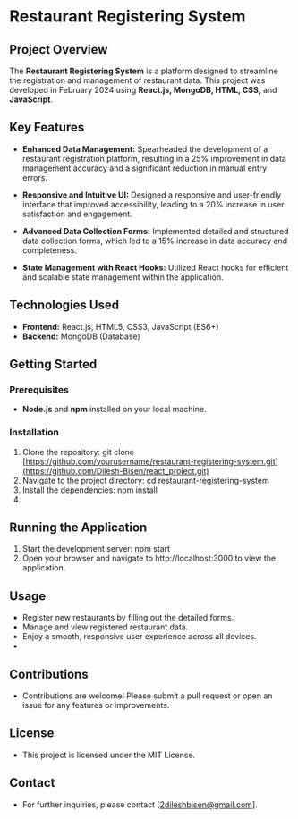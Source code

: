 # Restaurant Registering System

## Project Overview

The **Restaurant Registering System** is a platform designed to streamline the registration and management of restaurant data. This project was developed in February 2024 using **React.js, MongoDB, HTML, CSS,** and **JavaScript**.

## Key Features

- **Enhanced Data Management:** Spearheaded the development of a restaurant registration platform, resulting in a 25% improvement in data management accuracy and a significant reduction in manual entry errors.

- **Responsive and Intuitive UI:** Designed a responsive and user-friendly interface that improved accessibility, leading to a 20% increase in user satisfaction and engagement.

- **Advanced Data Collection Forms:** Implemented detailed and structured data collection forms, which led to a 15% increase in data accuracy and completeness.

- **State Management with React Hooks:** Utilized React hooks for efficient and scalable state management within the application.

## Technologies Used

- **Frontend:** React.js, HTML5, CSS3, JavaScript (ES6+)
- **Backend:** MongoDB (Database)

## Getting Started

### Prerequisites

- **Node.js** and **npm** installed on your local machine.

### Installation

1. Clone the repository: git clone [https://github.com/yourusername/restaurant-registering-system.git](https://github.com/Dilesh-Bisen/react_project.git)
2. Navigate to the project directory: cd restaurant-registering-system
3. Install the dependencies: npm install
4. 
## Running the Application
1. Start the development server: npm start
2. Open your browser and navigate to http://localhost:3000 to view the application.

## Usage
- Register new restaurants by filling out the detailed forms.
- Manage and view registered restaurant data.
- Enjoy a smooth, responsive user experience across all devices.
- 
## Contributions
- Contributions are welcome! Please submit a pull request or open an issue for any features or improvements.

## License
- This project is licensed under the MIT License.

## Contact
- For further inquiries, please contact [2dileshbisen@gmail.com].
